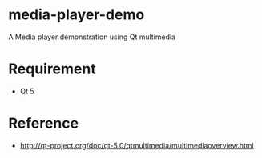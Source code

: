 media-player-demo
=================

A Media player demonstration using Qt multimedia

# Requirement

- Qt 5

# Reference

- http://qt-project.org/doc/qt-5.0/qtmultimedia/multimediaoverview.html
